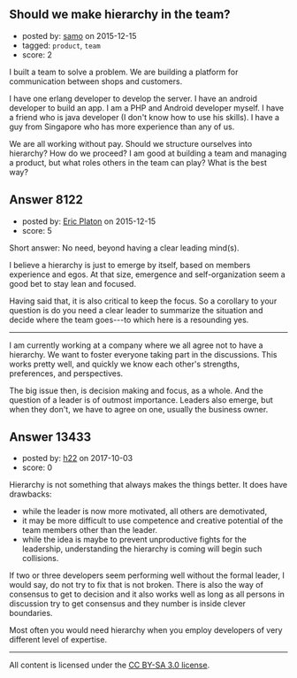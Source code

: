 ## Should we make hierarchy in the team?

- posted by: [samo](https://stackexchange.com/users/2421464/samo) on 2015-12-15
- tagged: `product`, `team`
- score: 2

I built a team to solve a problem. We are building a platform for communication between shops and customers. 

I have one erlang developer to develop the server. I have an android developer to build an app. I am a PHP and Android developer myself. I have a friend who is java developer (I don't know how to use his skills). I have a guy from Singapore who has more experience than any of us. 

We are all working without pay. Should we structure ourselves into hierarchy? How do we proceed? I am good at building a team and managing a product, but what roles others in the team can play? What is the best way? 


## Answer 8122

- posted by: [Eric Platon](https://stackexchange.com/users/1533/eric-platon) on 2015-12-15
- score: 5

Short answer: No need, beyond having a clear leading mind(s).

I believe a hierarchy is just to emerge by itself, based on members experience and egos. At that size, emergence and self-organization seem a good bet to stay lean and focused.

Having said that, it is also critical to keep the focus. So a corollary to your question is do you need a clear leader to summarize the situation and decide where the team goes---to which here is a resounding yes.

---
I am currently working at a company where we all agree not to have a hierarchy. We want to foster everyone taking part in the discussions. This works pretty well, and quickly we know each other's strengths, preferences, and perspectives.

The big issue then, is decision making and focus, as a whole. And the question of a leader is of outmost importance. Leaders also emerge, but when they don't, we have to agree on one, usually the business owner.


## Answer 13433

- posted by: [h22](https://stackexchange.com/users/167824/h22) on 2017-10-03
- score: 0

Hierarchy is not something that always makes the things better. It does have drawbacks: 

  - while the leader is now more motivated, all others are demotivated, 
  - it may be more difficult to use competence and creative potential of the team members other than the leader.
  - while the idea is maybe to prevent unproductive fights for the leadership, understanding the hierarchy is coming will begin such collisions. 

If two or three developers seem performing well without the formal leader, I would say, do not try to fix that is not broken. There is also the way of consensus to get to decision and it also works well as long as all persons in discussion try to get consensus and they number is inside clever boundaries.

Most often you would need hierarchy when you employ developers of very different level of expertise. 




---

All content is licensed under the [CC BY-SA 3.0 license](https://creativecommons.org/licenses/by-sa/3.0/).
